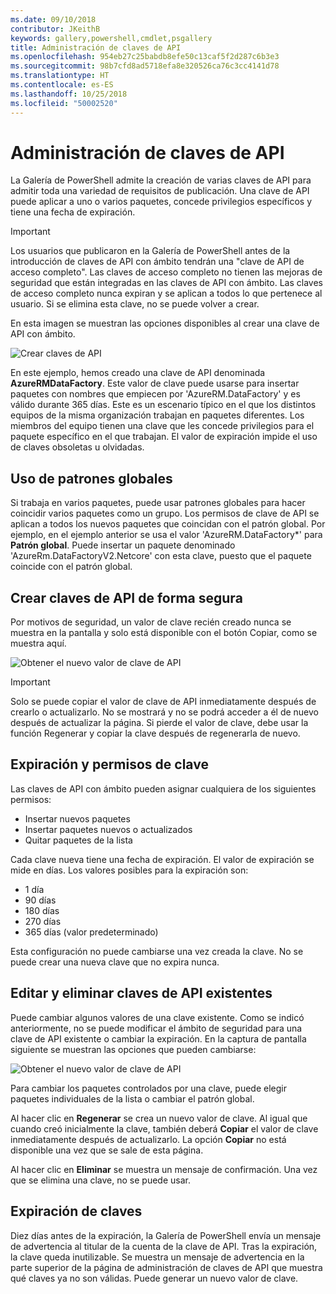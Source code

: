 ```yaml
---
ms.date: 09/10/2018
contributor: JKeithB
keywords: gallery,powershell,cmdlet,psgallery
title: Administración de claves de API
ms.openlocfilehash: 954eb27c25babdb8efe50c13caf5f2d287c6b3e3
ms.sourcegitcommit: 98b7cfd8ad5718efa8e320526ca76c3cc4141d78
ms.translationtype: HT
ms.contentlocale: es-ES
ms.lasthandoff: 10/25/2018
ms.locfileid: "50002520"
---
```

# <a name="managing-api-keys"></a>Administración de claves de API

La Galería de PowerShell admite la creación de varias claves de API para admitir toda una variedad de requisitos de publicación. Una clave de API puede aplicar a uno o varios paquetes, concede privilegios específicos y tiene una fecha de expiración.

> [!IMPORTANT]
> Los usuarios que publicaron en la Galería de PowerShell antes de la introducción de claves de API con ámbito tendrán una "clave de API de acceso completo". Las claves de acceso completo no tienen las mejoras de seguridad que están integradas en las claves de API con ámbito. Las claves de acceso completo nunca expiran y se aplican a todos lo que pertenece al usuario. Si se elimina esta clave, no se puede volver a crear.

En esta imagen se muestran las opciones disponibles al crear una clave de API con ámbito.

![Crear claves de API](../../Images/PSGallery_KeyScoped.png)

En este ejemplo, hemos creado una clave de API denominada **AzureRMDataFactory**. Este valor de clave puede usarse para insertar paquetes con nombres que empiecen por 'AzureRM.DataFactory' y es válido durante 365 días. Este es un escenario típico en el que los distintos equipos de la misma organización trabajan en paquetes diferentes. Los miembros del equipo tienen una clave que les concede privilegios para el paquete específico en el que trabajan.
El valor de expiración impide el uso de claves obsoletas u olvidadas.

## <a name="using-glob-patterns"></a>Uso de patrones globales

Si trabaja en varios paquetes, puede usar patrones globales para hacer coincidir varios paquetes como un grupo. Los permisos de clave de API se aplican a todos los nuevos paquetes que coincidan con el patrón global. Por ejemplo, en el ejemplo anterior se usa el valor 'AzureRM.DataFactory*' para **Patrón global**. Puede insertar un paquete denominado 'AzureRm.DataFactoryV2.Netcore' con esta clave, puesto que el paquete coincide con el patrón global.

## <a name="create-api-keys-securely"></a>Crear claves de API de forma segura

Por motivos de seguridad, un valor de clave recién creado nunca se muestra en la pantalla y solo está disponible con el botón Copiar, como se muestra aquí.

![Obtener el nuevo valor de clave de API](../../Images/PSGallery_CopyCreatedKey.png)

> [!IMPORTANT]
> Solo se puede copiar el valor de clave de API inmediatamente después de crearlo o actualizarlo. No se mostrará y no se podrá acceder a él de nuevo después de actualizar la página. Si pierde el valor de clave, debe usar la función Regenerar y copiar la clave después de regenerarla de nuevo.

## <a name="key-permissions-and-expiration"></a>Expiración y permisos de clave

Las claves de API con ámbito pueden asignar cualquiera de los siguientes permisos:

- Insertar nuevos paquetes
- Insertar paquetes nuevos o actualizados
- Quitar paquetes de la lista

Cada clave nueva tiene una fecha de expiración. El valor de expiración se mide en días. Los valores posibles para la expiración son:

- 1 día
- 90 días
- 180 días
- 270 días
- 365 días (valor predeterminado)

Esta configuración no puede cambiarse una vez creada la clave. No se puede crear una nueva clave que no expira nunca.

## <a name="editing-and-deleting-existing-api-keys"></a>Editar y eliminar claves de API existentes

Puede cambiar algunos valores de una clave existente. Como se indicó anteriormente, no se puede modificar el ámbito de seguridad para una clave de API existente o cambiar la expiración. En la captura de pantalla siguiente se muestran las opciones que pueden cambiarse:

![Obtener el nuevo valor de clave de API](../../Images/PSGallery_EditAPIKey.png)

Para cambiar los paquetes controlados por una clave, puede elegir paquetes individuales de la lista o cambiar el patrón global.

Al hacer clic en **Regenerar** se crea un nuevo valor de clave. Al igual que cuando creó inicialmente la clave, también deberá **Copiar** el valor de clave inmediatamente después de actualizarlo. La opción **Copiar** no está disponible una vez que se sale de esta página.

Al hacer clic en **Eliminar** se muestra un mensaje de confirmación. Una vez que se elimina una clave, no se puede usar.

## <a name="key-expiration"></a>Expiración de claves

Diez días antes de la expiración, la Galería de PowerShell envía un mensaje de advertencia al titular de la cuenta de la clave de API. Tras la expiración, la clave queda inutilizable. Se muestra un mensaje de advertencia en la parte superior de la página de administración de claves de API que muestra qué claves ya no son válidas. Puede generar un nuevo valor de clave.
